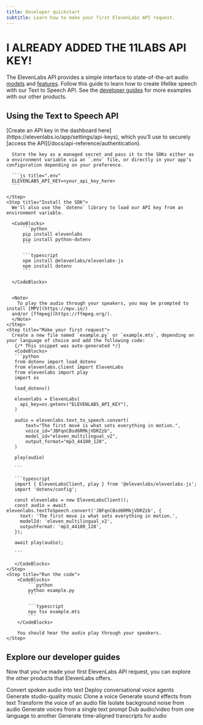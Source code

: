 ```yaml
---
title: Developer quickstart
subtitle: Learn how to make your first ElevenLabs API request.
---
```


# I ALREADY ADDED THE 11LABS API KEY!

The ElevenLabs API provides a simple interface to state-of-the-art audio [models](/docs/models) and [features](/docs/api-reference/introduction). Follow this guide to learn how to create lifelike speech with our Text to Speech API. See the [developer guides](/docs/quickstart#explore-our-developer-guides) for more examples with our other products.

## Using the Text to Speech API

<Steps>
    <Step title="Create an API key">
      [Create an API key in the dashboard here](https://elevenlabs.io/app/settings/api-keys), which you’ll use to securely [access the API](/docs/api-reference/authentication).
      
      Store the key as a managed secret and pass it to the SDKs either as a environment variable via an `.env` file, or directly in your app’s configuration depending on your preference.
      
      ```js title=".env"
      ELEVENLABS_API_KEY=<your_api_key_here>
      ```
      
    </Step>
    <Step title="Install the SDK">
      We'll also use the `dotenv` library to load our API key from an environment variable.
      
      <CodeBlocks>
          ```python
          pip install elevenlabs
          pip install python-dotenv
          ```
      
          ```typescript
          npm install @elevenlabs/elevenlabs-js
          npm install dotenv
          ```
      
      </CodeBlocks>
      

      <Note>
        To play the audio through your speakers, you may be prompted to install [MPV](https://mpv.io/)
      and/or [ffmpeg](https://ffmpeg.org/).
      </Note>
    </Step>
    <Step title="Make your first request">
      Create a new file named `example.py` or `example.mts`, depending on your language of choice and add the following code:
       {/* This snippet was auto-generated */}
       <CodeBlocks>
       ```python
       from dotenv import load_dotenv
       from elevenlabs.client import ElevenLabs
       from elevenlabs import play
       import os
       
       load_dotenv()
       
       elevenlabs = ElevenLabs(
         api_key=os.getenv("ELEVENLABS_API_KEY"),
       )
       
       audio = elevenlabs.text_to_speech.convert(
           text="The first move is what sets everything in motion.",
           voice_id="JBFqnCBsd6RMkjVDRZzb",
           model_id="eleven_multilingual_v2",
           output_format="mp3_44100_128",
       )
       
       play(audio)
       
       ```
       
       ```typescript
       import { ElevenLabsClient, play } from '@elevenlabs/elevenlabs-js';
       import 'dotenv/config';
       
       const elevenlabs = new ElevenLabsClient();
       const audio = await elevenlabs.textToSpeech.convert('JBFqnCBsd6RMkjVDRZzb', {
         text: 'The first move is what sets everything in motion.',
         modelId: 'eleven_multilingual_v2',
         outputFormat: 'mp3_44100_128',
       });
       
       await play(audio);
       
       ```
       
       </CodeBlocks>
    </Step>
    <Step title="Run the code">
        <CodeBlocks>
            ```python
            python example.py
            ```

            ```typescript
            npx tsx example.mts
            ```
        </CodeBlocks>

        You should hear the audio play through your speakers.
    </Step>

</Steps>

## Explore our developer guides

Now that you've made your first ElevenLabs API request, you can explore the other products that ElevenLabs offers.

<CardGroup cols={2}>
  <Card
    title="Speech to Text"
    icon="duotone pen-clip"
    href="/docs/cookbooks/speech-to-text/quickstart"
  >
    Convert spoken audio into text
  </Card>
  <Card
    title="Conversational AI"
    icon="duotone comments"
    href="/docs/cookbooks/conversational-ai/quickstart"
  >
    Deploy conversational voice agents
  </Card>
  <Card title="Music" icon="duotone music" href="/docs/cookbooks/music/quickstart">
    Generate studio-quality music
  </Card>
  <Card
    title="Voice cloning"
    icon="duotone clone"
    href="/docs/cookbooks/voices/instant-voice-cloning"
  >
    Clone a voice
  </Card>
  <Card title="Sound effects" icon="duotone explosion" href="/docs/cookbooks/sound-effects">
    Generate sound effects from text
  </Card>
  <Card title="Voice Changer" icon="duotone message-pen" href="/docs/cookbooks/voice-changer">
    Transform the voice of an audio file
  </Card>
  <Card title="Voice Isolator" icon="duotone ear" href="/docs/cookbooks/voice-isolator">
    Isolate background noise from audio
  </Card>
  <Card title="Voice Design" icon="duotone paint-brush" href="/docs/cookbooks/voices/voice-design">
    Generate voices from a single text prompt
  </Card>
  <Card title="Dubbing" icon="duotone language" href="/docs/cookbooks/dubbing">
    Dub audio/video from one language to another
  </Card>
  <Card
    title="Forced Alignment"
    icon="duotone objects-align-left"
    href="/docs/cookbooks/forced-alignment"
  >
    Generate time-aligned transcripts for audio
  </Card>
</CardGroup>

